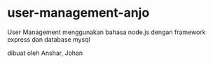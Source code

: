 # user-management-anjo
User Management menggunakan bahasa node.js dengan framework express dan database mysql

dibuat oleh Anshar, Johan
